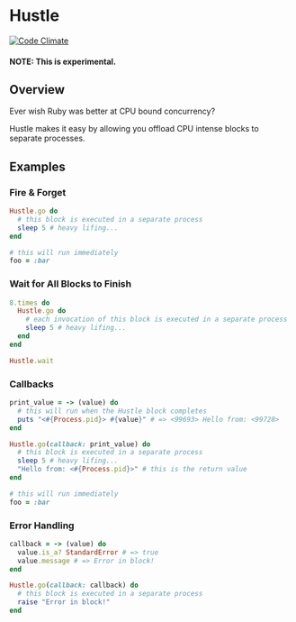 # Hustle

[![Code Climate](https://codeclimate.com/github/hopsoft/hustle/badges/gpa.svg)](https://codeclimate.com/github/hopsoft/hustle)

#### NOTE: This is experimental.

## Overview

Ever wish Ruby was better at CPU bound concurrency?

Hustle makes it easy by allowing you offload CPU intense blocks to separate processes.

## Examples

### Fire & Forget

```ruby
Hustle.go do
  # this block is executed in a separate process
  sleep 5 # heavy lifing...
end

# this will run immediately
foo = :bar
```

### Wait for All Blocks to Finish

```ruby
8.times do
  Hustle.go do
    # each invocation of this block is executed in a separate process
    sleep 5 # heavy lifing...
  end
end

Hustle.wait
```

### Callbacks

```ruby
print_value = -> (value) do
  # this will run when the Hustle block completes
  puts "<#{Process.pid}> #{value}" # => <99693> Hello from: <99728>
end

Hustle.go(callback: print_value) do
  # this block is executed in a separate process
  sleep 5 # heavy lifing...
  "Hello from: <#{Process.pid}>" # this is the return value
end

# this will run immediately
foo = :bar
```

### Error Handling

```ruby
callback = -> (value) do
  value.is_a? StandardError # => true
  value.message # => Error in block!
end

Hustle.go(callback: callback) do
  # this block is executed in a separate process
  raise "Error in block!"
end
```
